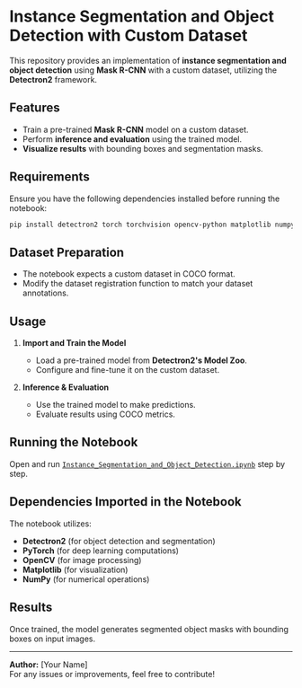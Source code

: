 # Instance Segmentation and Object Detection with Custom Dataset

This repository provides an implementation of **instance segmentation and object detection** using **Mask R-CNN** with a custom dataset, utilizing the **Detectron2** framework.

## Features
- Train a pre-trained **Mask R-CNN** model on a custom dataset.
- Perform **inference and evaluation** using the trained model.
- **Visualize results** with bounding boxes and segmentation masks.

## Requirements
Ensure you have the following dependencies installed before running the notebook:
```bash
pip install detectron2 torch torchvision opencv-python matplotlib numpy
```

## Dataset Preparation
- The notebook expects a custom dataset in COCO format.
- Modify the dataset registration function to match your dataset annotations.

## Usage

1. **Import and Train the Model**
   - Load a pre-trained model from **Detectron2's Model Zoo**.
   - Configure and fine-tune it on the custom dataset.

2. **Inference & Evaluation**
   - Use the trained model to make predictions.
   - Evaluate results using COCO metrics.

## Running the Notebook
Open and run [`Instance_Segmentation_and_Object_Detection.ipynb`](Instance_Segmentation_and_Object_Detection.ipynb) step by step.

## Dependencies Imported in the Notebook
The notebook utilizes:
- **Detectron2** (for object detection and segmentation)
- **PyTorch** (for deep learning computations)
- **OpenCV** (for image processing)
- **Matplotlib** (for visualization)
- **NumPy** (for numerical operations)

## Results
Once trained, the model generates segmented object masks with bounding boxes on input images.

---

**Author:** [Your Name]  
For any issues or improvements, feel free to contribute!
